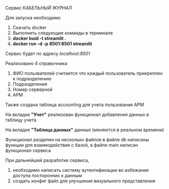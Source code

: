 Сервис КАБЕЛЬНЫЙ ЖУРНАЛ 

Для запуска необходимо 
1. Скачать docker
2. Выполнить следующие команды в терминале
3. **docker buid -t streamlit .**
4. **docker run -d -p 8501:8501 streamlit**
   
Cервис будет по адресу _localhost:8501_

Реализовано 4 справочника 
1. ФИО пользвателей считается что каждый пользователь прикреплен к подразделению
2. Подразделения
3. Номер серверной
4. АРМ

Также создана таблица accounting для учета пользования АРМ

На вкладке **"Учет"** реализован функционал добавления данных в таблицу учета 

На вкладке **"Таблица данных"** данные (меняются в реальном времени) 

Функционал разделен на несколько файлов в файле db написаны функции для взаимодействия с базой, в файле main написан функционал сервиса 

При дальнейшей разработке сервиса, 
1. необходимо написать систему аутентификации во избежания доступа посторонних к данным 
2. создать конфиг файл для улучшения визуального представления

